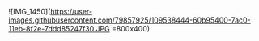 
![IMG_1450](https://user-images.githubusercontent.com/79857925/109538444-60b95400-7ac0-11eb-8f2e-7ddd85247f30.JPG =800x400)
